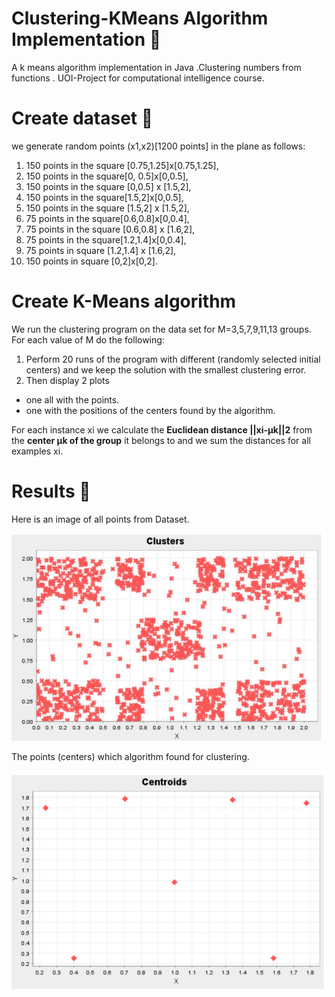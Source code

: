 # Clustering-KMeans Algorithm Implementation :page_facing_up:
A k means algorithm implementation in Java .Clustering numbers from functions .
UOI-Project for computational intelligence course.

# Create dataset :file_folder:

we generate random points (x1,x2)[1200 points] in the plane as follows: 
1) 150 points in the square [0.75,1.25]x[0.75,1.25], 
2) 150 points in the square[0, 0.5]x[0,0.5],
3) 150 points in the square [0,0.5] x [1.5,2], 
4) 150 points in the square[1.5,2]x[0,0.5], 
5) 150 points in the square [1.5,2] x [1.5,2], 
6) 75 points in the square[0.6,0.8]x[0,0.4], 
7) 75 points in the square [0.6,0.8] x [1.6,2],
8) 75 points in the square[1.2,1.4]x[0,0.4],
9) 75 points in square [1.2,1.4] x [1.6,2], 
10) 150 points in square [0,2]x[0,2].



# Create K-Means algorithm 
We run the clustering program on the data set for M=3,5,7,9,11,13 groups. For each value of M do the following:
1) Perform 20 runs of the program with different (randomly selected initial centers) and
we keep the solution with the smallest clustering error.
2) Then display 2 plots 
  - one all with the points.
  - one with the positions of the centers found by the algorithm.
  
For each instance xi we calculate the **Euclidean distance ||xi-μk||2** from
the **center μk of the group** it belongs to and we sum the distances for all examples
xi.

# Results :memo:
Here is an image of all points from Dataset.

![alt text](https://github.com/Georgemouts/Clustering-KMeans-Algorithm/blob/main/images/all_points.png)

 The points (centers) which algorithm found for clustering.
 
 ![alt text](https://github.com/Georgemouts/Clustering-KMeans-Algorithm/blob/main/images/centroid_m%3D7.png)
